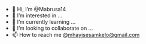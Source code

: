 - 👋 Hi, I’m @Mabrusa14
- 👀 I’m interested in ...
- 🌱 I’m currently learning ...
- 💞️ I’m looking to collaborate on ...
- 📫 How to reach me @mhayisesamkelo@gmail.com

<!---
Mabrusa14/Mabrusa14 is a ✨ special ✨ repository because its `README.md` (this file) appears on your GitHub profile.
You can click the Preview link to take a look at your changes.
--->
